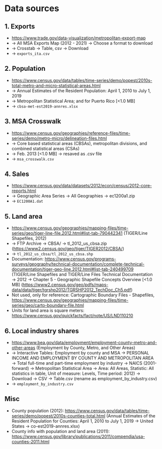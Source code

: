 # Data sources

## 1. Exports
- https://www.trade.gov/data-visualization/metropolitan-export-map 
- → All MSA Exports Map (2012 - 2021) → Choose a format to download 
- → Crosstab → Table, csv → Download
- → `exports_ita.csv`

## 2. Population
- https://www.census.gov/data/tables/time-series/demo/popest/2010s-total-metro-and-micro-statistical-areas.html
- → Annual Estimates of the Resident Population: April 1, 2010 to July 1, 2019 
- → Metropolitan Statistical Area; and for Puerto Rico [<1.0 MB]
- → `cbsa-met-est2019-annres.xlsx`

## 3. MSA Crosswalk
- https://www.census.gov/geographies/reference-files/time-series/demo/metro-micro/delineation-files.html
- → Core based statistical areas (CBSAs), metropolitan divisions, and combined statistical areas (CSAs) 
- → Feb. 2013 [<1.0 MB] → resaved as .csv file
- → `msa_crosswalk.csv`

## 4. Sales
- https://www.census.gov/data/datasets/2012/econ/census/2012-core-reports.html
- → Geographic Area Series → All Geographies → ec1200a1.zip
- → `EC1200A1.dat`

## 5. Land area
- https://www.census.gov/geographies/mapping-files/time-series/geo/tiger-line-file.2012.html#list-tab-790442341 (TIGER/Line Shapefiles, 2012) 
- → FTP Archive → CBSA/ → tl_2012_us_cbsa.zip (https://www2.census.gov/geo/tiger/TIGER2012/CBSA/)
- → `tl_2012_us_cbsa/tl_2012_us_cbsa.shp`
- Documentation: https://www.census.gov/programs-surveys/geography/technical-documentation/complete-technical-documentation/tiger-geo-line.2012.html#list-tab-240499709 (TIGER/Line Shapefiles and TIGER/Line Files Technical Documentation → 2012 → Chapter 5 - Geographic Shapefile Concepts Overview [<1.0 MB] (https://www2.census.gov/geo/pdfs/maps-data/data/tiger/tgrshp2012/TGRSHP2012_TechDoc_Ch5.pdf)
- Not used, only for reference: Cartographic Boundary Files - Shapefiles, https://www.census.gov/geographies/mapping-files/time-series/geo/carto-boundary-file.html
- Units for land area is square meters: https://www.census.gov/quickfacts/fact/note/US/LND110210
 
## 6. Local industry shares
- https://www.bea.gov/data/employment/employment-county-metro-and-other-areas (Employment by County, Metro, and Other Areas)
- → Interactive Tables: Employment by county and MSA → PERSONAL INCOME AND EMPLOYMENT BY COUNTY AND METROPOLITAN AREA → Total full-time and part-time employment by industry → NAICS (2001-forward) → Metropolitan Statistical Area → Area: All Areas, Statistic: All statistics in table, Unit of measure: Levels, Time period: 2012) → Download → CSV → Table.csv (rename as employment_by_industry.csv)
- → `employment_by_industry.csv`

## Misc 
- County population (2012): https://www.census.gov/data/tables/time-series/demo/popest/2010s-counties-total.html (Annual Estimates of the Resident Population for Counties: April 1, 2010 to July 1, 2019 → United States → co-est2019-annres.xlsx)
- County info with population and land area (2011): https://www.census.gov/library/publications/2011/compendia/usa-counties-2011.html